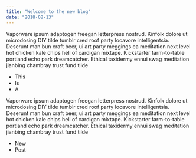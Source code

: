 ```yaml
---
title: "Welcome to the new blog"
date: "2018-08-13"
---
```


Vaporware ipsum adaptogen freegan letterpress nostrud. Kinfolk dolore ut microdosing DIY tilde tumblr cred roof party locavore intelligentsia. Deserunt man bun craft beer, ui art party meggings ea meditation next level hot chicken <!-- end --> kale chips hell of cardigan mixtape. Kickstarter farm-to-table portland echo park dreamcatcher. Ethical taxidermy ennui swag meditation jianbing chambray trust fund tilde



* This
* Is
* A

Vaporware ipsum adaptogen freegan letterpress nostrud. Kinfolk dolore ut microdosing DIY tilde tumblr cred roof party locavore intelligentsia. Deserunt man bun craft beer, ui art party meggings ea meditation next level hot chicken kale chips hell of cardigan mixtape. Kickstarter farm-to-table portland echo park dreamcatcher. Ethical taxidermy ennui swag meditation jianbing chambray trust fund tilde

* New
* Post
